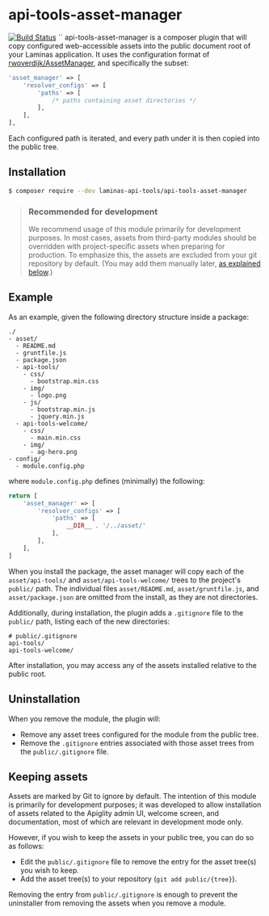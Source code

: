 # api-tools-asset-manager

[![Build Status](https://github.com/laminas-api-tools/api-tools-asset-manager/actions/workflows/continuous-integration.yml/badge.svg)](https://github.com/laminas-api-tools/api-tools-asset-manager/actions/workflows/continuous-integration.yml)
``
api-tools-asset-manager is a composer plugin that will copy configured web-accessible
assets into the public document root of your Laminas application. It uses
the configuration format of [rwoverdijk/AssetManager](https://github.com/rwoverdijk/AssetManager),
and specifically the subset:

```php
'asset_manager' => [
    'resolver_configs' => [
        'paths' => [
            /* paths containing asset directories */
        ],
    ],
],
```

Each configured path is iterated, and every path under it is then copied into
the public tree.

## Installation

```bash
$ composer require --dev laminas-api-tools/api-tools-asset-manager
```

> ### Recommended for development
>
> We recommend usage of this module primarily for development purposes. In most
> cases, assets from third-party modules should be overridden with
> project-specific assets when preparing for production. To emphasize this, the
> assets are excluded from your git repository by default. (You may add them
> manually later, [as explained below](#keeping-assets).)

## Example

As an example, given the following directory structure inside a package:

```text
./
- asset/
  - README.md
  - gruntfile.js
  - package.json
  - api-tools/
    - css/
      - bootstrap.min.css
    - img/
      - logo.png
    - js/
      - bootstrap.min.js
      - jquery.min.js
  - api-tools-welcome/
    - css/
      - main.min.css
    - img/
      - ag-hero.png
- config/
  - module.config.php
```

where `module.config.php` defines (minimally) the following:

```php
return [
    'asset_manager' => [
        'resolver_configs' => [
            'paths' => [
                __DIR__ . '/../asset/'
            ],
        ],
    ],
]
```

When you install the package, the asset manager will copy each of the
`asset/api-tools/` and `asset/api-tools-welcome/` trees to the project's
`public/` path. The individual files `asset/README.md`, `asset/gruntfile.js`, and
`asset/package.json` are omitted from the install, as they are not directories.

Additionally, during installation, the plugin adds a `.gitignore` file to the
`public/` path, listing each of the new directories:

```text
# public/.gitignore
api-tools/
api-tools-welcome/
```

After installation, you may access any of the assets installed relative to the
public root.

## Uninstallation

When you remove the module, the plugin will:

- Remove any asset trees configured for the module from the public tree.
- Remove the `.gitignore` entries associated with those asset trees from the
  `public/.gitignore` file.

## Keeping assets

Assets are marked by Git to ignore by default. The intention of this module is
primarily for development purposes; it was developed to allow installation of
assets related to the Apiglity admin UI, welcome screen, and documentation, most
of which are relevant in development mode only.

However, if you wish to keep the assets in your public tree, you can do so as
follows:

- Edit the `public/.gitignore` file to remove the entry for the asset tree(s)
  you wish to keep.
- Add the asset tree(s) to your repository (`git add public/{tree}`).

Removing the entry from `public/.gitignore` is enough to prevent the uninstaller
from removing the assets when you remove a module.
